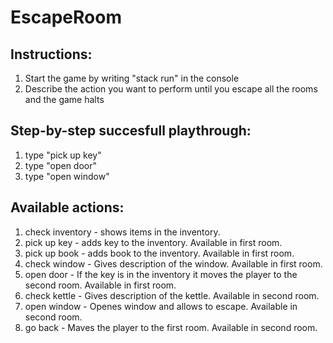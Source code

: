 # EscapeRoom

## Instructions:
1. Start the game by writing "stack run" in the console
2. Describe the action you want to perform until you escape all the rooms and the game halts

## Step-by-step succesfull playthrough:
1. type "pick up key"
2. type "open door"
3. type "open window"

## Available actions:
1. check inventory - shows items in the inventory.
2. pick up key - adds key to the inventory. Available in first room.
3. pick up book - adds book to the inventory. Available in first room.
4. check window - Gives description of the window. Available in first room.
5. open door - If the key is in the inventory it moves the player to the second room.  Available in first room.
6. check kettle - Gives description of the kettle. Available in second room.
7. open window - Openes window and allows to escape. Available in second room.
8. go back - Maves the player to the first room. Available in second room.
